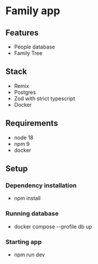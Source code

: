 # Family app

## Features

* People database
* Family Tree

## Stack

* Remix
* Postgres
* Zod with strict typescript 
* Docker

## Requirements

* node 18
* npm 9
* docker

## Setup
### Dependency installation
* npm install
### Running database
* docker compose --profile db up
### Starting app
* npm run dev

